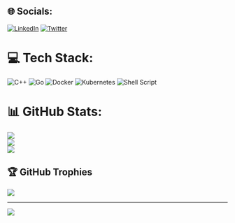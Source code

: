 
## 🌐 Socials:
[![LinkedIn](https://img.shields.io/badge/LinkedIn-%230077B5.svg?logo=linkedin&logoColor=white)](https://linkedin.com/in/lakshitbakshi) [![Twitter](https://img.shields.io/badge/Twitter-%231DA1F2.svg?logo=Twitter&logoColor=white)](https://twitter.com/lakshitstwt) 

# 💻 Tech Stack:
![C++](https://img.shields.io/badge/c++-%2300599C.svg?style=for-the-badge&logo=c%2B%2B&logoColor=white) ![Go](https://img.shields.io/badge/go-%2300ADD8.svg?style=for-the-badge&logo=go&logoColor=white) ![Docker](https://img.shields.io/badge/docker-%230db7ed.svg?style=for-the-badge&logo=docker&logoColor=white) ![Kubernetes](https://img.shields.io/badge/kubernetes-%23326ce5.svg?style=for-the-badge&logo=kubernetes&logoColor=white) ![Shell Script](https://img.shields.io/badge/shell_script-%23121011.svg?style=for-the-badge&logo=gnu-bash&logoColor=white)
# 📊 GitHub Stats:
![](https://github-readme-stats.vercel.app/api?username=elle-Bee&theme=tokyonight&hide_border=true&include_all_commits=true&count_private=true)<br/>
![](https://github-readme-streak-stats.herokuapp.com/?user=elle-Bee&theme=tokyonight&hide_border=true)<br/>
![](https://github-readme-stats.vercel.app/api/top-langs/?username=elle-Bee&theme=tokyonight&hide_border=true&include_all_commits=true&count_private=true&layout=compact)

## 🏆 GitHub Trophies
![](https://github-profile-trophy.vercel.app/?username=elle-Bee&theme=tokyonight&no-frame=true&no-bg=false&margin-w=4)

---
[![](https://visitcount.itsvg.in/api?id=elle-Bee&icon=0&color=0)](https://visitcount.itsvg.in)

<!-- Proudly created with GPRM ( https://gprm.itsvg.in ) -->
